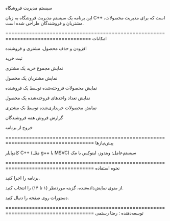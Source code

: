 سیستم مدیریت فروشگاه

این برنامه یک سیستم مدیریت فروشگاه به زبان C++ است که برای مدیریت محصولات، مشتریان و فروشندگان طراحی شده است.


===================================================================================
امکانات


افزودن و حذف محصول، مشتری و فروشنده

ثبت خرید

نمایش مجموع خرید یک مشتری

نمایش مشتریان یک محصول

نمایش محصولات فروخته‌شده توسط یک فروشنده

نمایش تعداد واحدهای فروخته‌شده یک محصول

نمایش محصولات خریداری‌شده توسط یک مشتری

گزارش فروش همه فروشندگان

خروج از برنامه

====================================================================================
پیش‌نیازها

کامپایلر C++ (مثل g++ یا MSVC)
سیستم‌عامل: ویندوز، لینوکس یا مک

====================================================================================
نحوه استفاده


برنامه را اجرا کنید.

از منوی نمایش‌داده‌شده، گزینه موردنظر (۱ تا ۱۴) را انتخاب کنید.

دستورات روی صفحه را دنبال کنید.


====================================================================================
توسعه‌دهنده :  رضا رستمی







